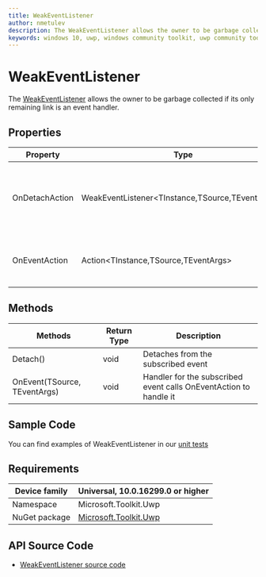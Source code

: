 ```yaml
---
title: WeakEventListener
author: nmetulev
description: The WeakEventListener allows the owner to be garbage collected if its only remaining link is an event handler.
keywords: windows 10, uwp, windows community toolkit, uwp community toolkit, uwp toolkit, WeakEventListener
---
```


# WeakEventListener

The [WeakEventListener](https://docs.microsoft.com/dotnet/api/microsoft.toolkit.uwp.helpers.weakeventlistener-3) allows the owner to be garbage collected if its only remaining link is an event handler.

## Properties

| Property | Type | Description |
| -- | -- | -- |
| OnDetachAction | WeakEventListener<TInstance,TSource,TEventArgs>> | Gets or sets the method to call when detaching from the event |
| OnEventAction | Action<TInstance,TSource,TEventArgs> | Gets or sets the method to call when the event fires |

## Methods

| Methods | Return Type | Description |
| -- | -- | -- |
| Detach() | void | Detaches from the subscribed event |
| OnEvent(TSource, TEventArgs) | void | Handler for the subscribed event calls OnEventAction to handle it |

## Sample Code

You can find examples of WeakEventListener in our [unit tests](https://github.com/Microsoft/WindowsCommunityToolkit//blob/master/UnitTests/Helpers/Test_WeakEventListener.cs)

## Requirements

| Device family | Universal, 10.0.16299.0 or higher |
| --- | --- |
| Namespace | Microsoft.Toolkit.Uwp |
| NuGet package | [Microsoft.Toolkit.Uwp](https://www.nuget.org/packages/Microsoft.Toolkit.Uwp/) |

## API Source Code

* [WeakEventListener source code](https://github.com/Microsoft/WindowsCommunityToolkit//blob/master/Microsoft.Toolkit.Uwp/Helpers/WeakEventListener.cs)

